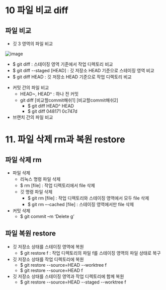 # 10 파일 비교 diff
## 파일 비교
+ 깃 3 영역의 파일 비교

![image](https://github.com/dbwhdgjs/2023_OSS_dbwhdgjs/assets/127083569/fa964712-efba-4f9b-a971-aac8e9e5caa1)  
  - $ git diff : 스테이징 영역 기준에서 작업 디렉토리 비교
  - $ git diff --staged [HEAD] : 깃 저장소 HEAD 기준으로 스테이징 영역 비교
  - $ git diff HEAD : 깃 저장소 HEAD 기준으로 작업 디렉토리 비교
    
+ 커밋 간의 파일 비교
  - HEAD~, HEAD^ : 하나 전 커밋
  - git diff [비교할commit해쉬1] [비교할commit해쉬2]
     * $ git diff HEAD^ HEAD
     * $ git diff 048171 0c747d
+ 브랜치 간의 파일 비교

# 11. 파일 삭제 rm과 복원 restore
## 파일 삭제 rm
+ 파일 삭제
  -  리눅스 명령 파일 삭제
    * $ rm [file] : 작업 디렉토리에서 file 삭제
  - 깃 명령 파일 삭제
    * $ git rm [file] : 작업 디렉토리와 스테이징 영역에서 모두 file 삭제
    * $ git rm –-cached [file] : 스테이징 영역에서만 file 삭제
+ 커밋 삭제
  - $ git commit –m ‘Delete g’ 
## 파일 복원 restore
+ 깃 저장소 상태를 스테이징 영역에 복원
  - $ git restore f : 작업 디렉토리의 파일 f를 스테이징 영역의 파일 상태로 복구
+ 깃 저장소 상태를 작업 디렉토리에 복원
  - $ git restore --source=HEAD --worktree f
  - $ git restore --source=HEAD f
+ 깃 저장소 상태를 스테이징 영역과 작업 디렉토리에 함께 복원
  - $ git restore --source=HEAD --staged --worktree f

